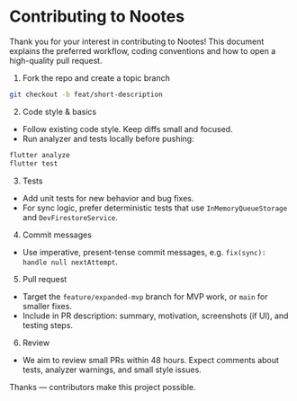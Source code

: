 <!-- CONTRIBUTING.md -->
# Contributing to Nootes

Thank you for your interest in contributing to Nootes! This document explains the preferred workflow, coding conventions and how to open a high-quality pull request.

1. Fork the repo and create a topic branch

```bash
git checkout -b feat/short-description
```

2. Code style & basics
- Follow existing code style. Keep diffs small and focused.
- Run analyzer and tests locally before pushing:

```bash
flutter analyze
flutter test
```

3. Tests
- Add unit tests for new behavior and bug fixes.
- For sync logic, prefer deterministic tests that use `InMemoryQueueStorage` and `DevFirestoreService`.

4. Commit messages
- Use imperative, present-tense commit messages, e.g. `fix(sync): handle null nextAttempt`.

5. Pull request
- Target the `feature/expanded-mvp` branch for MVP work, or `main` for smaller fixes.
- Include in PR description: summary, motivation, screenshots (if UI), and testing steps.

6. Review
- We aim to review small PRs within 48 hours. Expect comments about tests, analyzer warnings, and small style issues.

Thanks — contributors make this project possible.
